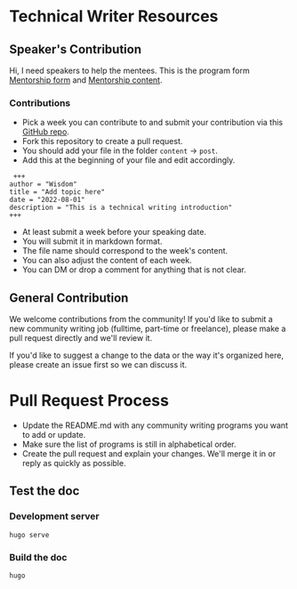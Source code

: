 # Technical Writer Resources

## Speaker's Contribution
Hi,
I need speakers to help the mentees. 
This is the program form [Mentorship form](https://forms.gle/Zcwt4ShCVghetCaCA) and [Mentorship content](https://docs.google.com/document/d/18KYaq9mts_ElizoYmvI9cvojhPy6i6PoNCJk8-GsYKA/edit?usp=sharing).

### Contributions
- Pick a week you can contribute to and submit your contribution via this [GitHub repo](https://github.com/wise4rmgod/TechnicalWriterResources).
- Fork this repository to create a pull request.
- You should add your file in the folder `content` -> `post`.
- Add this at the beginning of your file and edit accordingly.
```
 +++
author = "Wisdom"
title = "Add topic here"
date = "2022-08-01"
description = "This is a technical writing introduction"
+++
```
- At least submit a week before your speaking date.
- You will submit it in markdown format.
- The file name should correspond to the week's content.
- You can also adjust the content of each week.
- You can DM or drop a comment for anything that is not clear.


## General Contribution

We welcome contributions from the community! If you'd like to submit a new community writing job (fulltime, part-time or freelance), please make a pull request directly and we'll review it.

If you'd like to suggest a change to the data or the way it's organized here, please create an issue first so we can discuss it.

# Pull Request Process

- Update the README.md with any community writing programs you want to add or update.
- Make sure the list of programs is still in alphabetical order.
- Create the pull request and explain your changes. We'll merge it in or reply as quickly as possible.


## Test the doc

### Development server
```
hugo serve
```

### Build the doc
```
hugo
```

